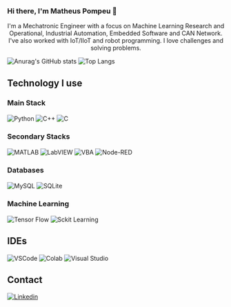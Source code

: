 ### Hi there, I'm Matheus Pompeu 👋
<div>
  <p align ="center"> I'm a Mechatronic Engineer with a focus on Machine Learning Research and Operational, Industrial Automation, Embedded Software and CAN Network. I've also worked with IoT/IIoT and robot programming. I love challenges and solving problems.  </p>
</div>
 

![Anurag's GitHub stats](https://github-readme-stats.vercel.app/api?username=Pompeus&show_icons=true&theme=tokyonight)
![Top Langs](https://github-readme-stats.vercel.app/api/top-langs/?username=Pompeus&layout=compact&theme=tokyonight)

## Technology I use
### Main Stack
<div style = "display: inline_block">
  <img align = "center" alt = "Python" src = "https://img.shields.io/badge/Python-3776AB?style=for-the-badge&logo=python&logoColor=white"/>
  <img align = "center" alt = "C++" src = "https://img.shields.io/badge/C%2B%2B-00599C?style=for-the-badge&logo=c%2B%2B&logoColor=white"/>
  <img align = "center" alt = "C" src = "https://img.shields.io/badge/C-00599C?style=for-the-badge&logo=c&logoColor=white"/>
</div>

### Secondary Stacks
<div style = "display: inline_block">
  <img align = "center" alt = "MATLAB" src = "https://img.shields.io/badge/MATLAB-blue?style=for-the-badge&logo=MATLAB&logoColor=white"/>
  <img align = "center" alt = "LabVIEW" src = "https://img.shields.io/badge/LabVIEW-white?style=for-the-badge&logo=LabVIEW&logoColor=yellow"/>
  <img align = "center" alt = "VBA" src = "https://img.shields.io/badge/Visual%20Basic-green?style=for-the-badge&logo=Visual%20Basic&logoColor=white"/>
  <img align = "center" alt = "Node-RED" src = "https://img.shields.io/badge/Node%20RED-red?style=for-the-badge&logo=Node-RED&logoColor=white"/>
</div>

### Databases
<div style = "display: inline_block">
  <img align = "center" alt = "MySQL" src = "https://img.shields.io/badge/MySQL-005C84?style=for-the-badge&logo=mysql&logoColor=white"/>
  <img align = "center" alt = "SQLite" src = "https://img.shields.io/badge/SQLite-07405E?style=for-the-badge&logo=sqlite&logoColor=white"/>
</div>

### Machine Learning 
<div style = "display: inline_block">
  <img align = "center" alt = "Tensor Flow" src = "https://img.shields.io/badge/TensorFlow-FF6F00?style=for-the-badge&logo=tensorflow&logoColor=white"/>
  <img align = "center" alt = "Sckit Learning" src = "https://img.shields.io/badge/sckit%20learning-white?style=for-the-badge&logo=scikit-learn&logoColor=%23F7931E"/>
</div>

## IDEs
<div style = "display: inline_block">
  <img align = "center" alt = "VSCode" src = "https://img.shields.io/badge/Visual_Studio_Code-0078D4?style=for-the-badge&logo=visual%20studio%20code&logoColor=white"/>
  <img align = "center" alt = "Colab" src = "https://img.shields.io/badge/Colab-F9AB00?style=for-the-badge&logo=googlecolab&color=525252"/> 
  <img align = "center" alt = "Visual Studio" src = "https://img.shields.io/badge/Visual_Studio-5C2D91?style=for-the-badge&logo=visual%20studio&logoColor=white"/>
</div>


## Contact
[![Linkedin](https://img.shields.io/badge/LinkedIn-0077B5?style=for-the-badge&logo=linkedin&logoColor=white)](https://www.linkedin.com/in/matheus-pompeu-de-carvalho/)
